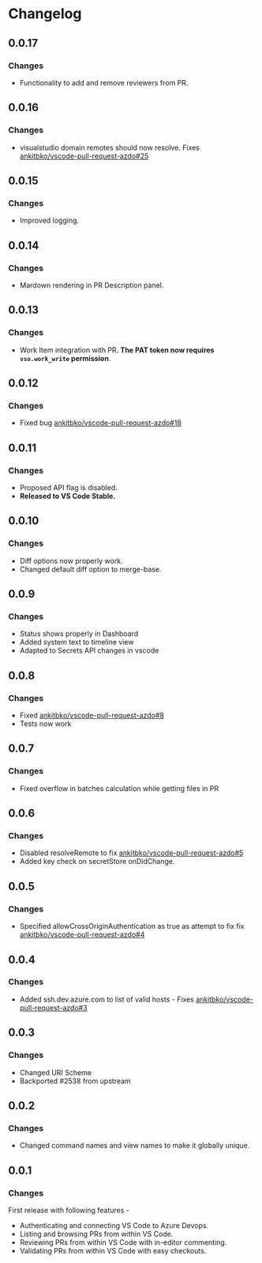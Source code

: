 # Changelog

## 0.0.17
### Changes

- Functionality to add and remove reviewers from PR.

## 0.0.16
### Changes

- visualstudio domain remotes should now resolve. Fixes [ankitbko/vscode-pull-request-azdo#25](https://github.com/ankitbko/vscode-pull-request-azdo/issues/25)

## 0.0.15
### Changes

- Improved logging.

## 0.0.14
### Changes

- Mardown rendering in PR Description panel.

## 0.0.13
### Changes

- Work Item integration with PR. **The PAT token now requires `vso.work_write` permission**.

## 0.0.12
### Changes

- Fixed bug [ankitbko/vscode-pull-request-azdo#18](https://github.com/ankitbko/vscode-pull-request-azdo/issues/18)

## 0.0.11
### Changes

- Proposed API flag is disabled.
- **Released to VS Code Stable.**

## 0.0.10
### Changes

- Diff options now properly work.
- Changed default diff option to merge-base.

## 0.0.9
### Changes

- Status shows properly in Dashboard
- Added system text to timeline view
- Adapted to Secrets API changes in vscode

## 0.0.8
### Changes

- Fixed [ankitbko/vscode-pull-request-azdo#8](https://github.com/ankitbko/vscode-pull-request-azdo/issues/8)
- Tests now work

## 0.0.7
### Changes

- Fixed overflow in batches calculation while getting files in PR

## 0.0.6
### Changes

- Disabled resolveRemote to fix [ankitbko/vscode-pull-request-azdo#5](https://github.com/ankitbko/vscode-pull-request-azdo/issues/5)
- Added key check on secretStore onDidChange.

## 0.0.5
### Changes

- Specified allowCrossOriginAuthentication as true as attempt to fix fix [ankitbko/vscode-pull-request-azdo#4](https://github.com/ankitbko/vscode-pull-request-azdo/issues/4)

## 0.0.4
### Changes

- Added ssh.dev.azure.com to list of valid hosts - Fixes [ankitbko/vscode-pull-request-azdo#3](https://github.com/ankitbko/vscode-pull-request-azdo/issues/3)

## 0.0.3
### Changes

- Changed URI Scheme
- Backported #2538 from upstream

## 0.0.2

### Changes

- Changed command names and view names to make it globally unique.

## 0.0.1

### Changes

First release with following features -

- Authenticating and connecting VS Code to Azure Devops.
- Listing and browsing PRs from within VS Code.
- Reviewing PRs from within VS Code with in-editor commenting.
- Validating PRs from within VS Code with easy checkouts.
